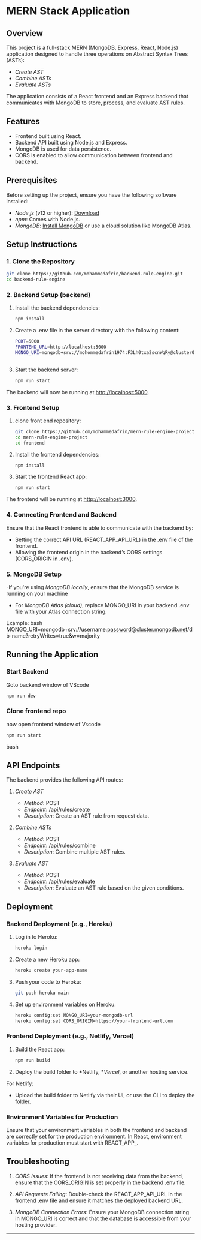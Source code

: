 # MERN Stack Application

## Overview

This project is a full-stack MERN (MongoDB, Express, React, Node.js) application designed to handle three operations on Abstract Syntax Trees (ASTs):
- *Create AST*
- *Combine ASTs*
- *Evaluate ASTs*

The application consists of a React frontend and an Express backend that communicates with MongoDB to store, process, and evaluate AST rules.

## Features
- Frontend built using React.
- Backend API built using Node.js and Express.
- MongoDB is used for data persistence.
- CORS is enabled to allow communication between frontend and backend.

## Prerequisites

Before setting up the project, ensure you have the following software installed:

- *Node.js* (v12 or higher): [Download](https://nodejs.org/en/download/)
- *npm*: Comes with Node.js.
- *MongoDB*: [Install MongoDB](https://www.mongodb.com/try/download/community) or use a cloud solution like MongoDB Atlas.


## Setup Instructions

### 1. Clone the Repository

   ```bash
   git clone https://github.com/mohammedafrin/backend-rule-engine.git
   cd backend-rule-engine

   ```

### 2. Backend Setup (backend)

1. Install the backend dependencies:
   ```bash
   npm install
   
2. Create a .env file in the server directory with the following content:

   ```bash
   PORT=5000
   FRONTEND_URL=http://localhost:5000
   MONGO_URI=mongodb+srv://mohommedafrin1974:F3Lh0txa2scnWqRy@cluster0.cl2z4.mongodb.net/?retryWrites=true&w=majority&
               

3. Start the backend server:
   ```bash
   npm run start

   ```

The backend will now be running at [http://localhost:5000](http://localhost:5000).

### 3. Frontend Setup 

1. clone front end repository:
   ```bash
   git clone https://github.com/mohammedafrin/mern-rule-engine-project.git
   cd mern-rule-engine-project
   cd frontend
2. Install the frontend dependencies:
   ```bash
   npm install
   
3. Start the frontend React app:
   ```bash
   npm run start
   
The frontend will be running at [http://localhost:3000](http://localhost:3000).

### 4. Connecting Frontend and Backend

Ensure that the React frontend is able to communicate with the backend by:

- Setting the correct API URL (REACT_APP_API_URL) in the .env file of the frontend.
- Allowing the frontend origin in the backend’s CORS settings (CORS_ORIGIN in .env).

### 5. MongoDB Setup

 -If you're using *MongoDB locally*, ensure that the MongoDB service is running on your machine
- For *MongoDB Atlas (cloud)*, replace MONGO_URI in your backend .env file with your Atlas connection string.

Example:
bash
MONGO_URI=mongodb+srv://username:password@cluster.mongodb.net/db-name?retryWrites=true&w=majority


## Running the Application

### Start Backend
Goto backend window of VScode
```bash
npm run dev
```

### Clone frontend repo
now open frontend window of Vscode
```bash
npm run start
```
bash

## API Endpoints

The backend provides the following API routes:

1. *Create AST*
   - *Method*: POST
   - *Endpoint*: /api/rules/create
   - *Description*: Create an AST rule from request data.

2. *Combine ASTs*
   - *Method*: POST
   - *Endpoint*: /api/rules/combine
   - *Description*: Combine multiple AST rules.

3. *Evaluate AST*
   - *Method*: POST
   - *Endpoint*: /api/rules/evaluate
   - *Description*: Evaluate an AST rule based on the given conditions.

## Deployment

### Backend Deployment (e.g., Heroku)

1. Log in to Heroku:
   ```bash
   heroku login
   

2. Create a new Heroku app:
   ```bash
   heroku create your-app-name
   

3. Push your code to Heroku:
   ```bash
   git push heroku main
   

4. Set up environment variables on Heroku:
   ```bash
   heroku config:set MONGO_URI=your-mongodb-url
   heroku config:set CORS_ORIGIN=https://your-frontend-url.com
   

### Frontend Deployment (e.g., Netlify, Vercel)

1. Build the React app:
   ```bash
   npm run build
   

2. Deploy the build folder to *Netlify, **Vercel*, or another hosting service.

For Netlify:

- Upload the build folder to Netlify via their UI, or use the CLI to deploy the folder.

### Environment Variables for Production

Ensure that your environment variables in both the frontend and backend are correctly set for the production environment. In React, environment variables for production must start with REACT_APP_.

## Troubleshooting

1. *CORS Issues*: If the frontend is not receiving data from the backend, ensure that the CORS_ORIGIN is set properly in the backend .env file.

2. *API Requests Failing*: Double-check the REACT_APP_API_URL in the frontend .env file and ensure it matches the deployed backend URL.

3. *MongoDB Connection Errors*: Ensure your MongoDB connection string in MONGO_URI is correct and that the database is accessible from your hosting provider.


---
